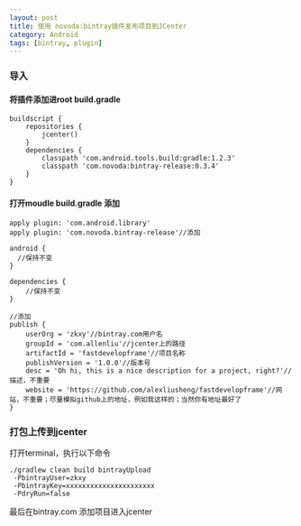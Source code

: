 ```yaml
---
layout: post
title: 使用 novoda:bintray插件发布项目到JCenter
category: Android
tags: [bintray, plugin]
---
```

### 导入
#### 将插件添加进root build.gradle
```
buildscript {
    repositories {
        jcenter()
    }
    dependencies {
        classpath 'com.android.tools.build:gradle:1.2.3'
        classpath 'com.novoda:bintray-release:0.3.4'
    }
}
```

#### 打开moudle build.gradle 添加
```
apply plugin: 'com.android.library'
apply plugin: 'com.novoda.bintray-release'//添加

android {
  //保持不变
}

dependencies {
    //保持不变
}

//添加
publish {
    userOrg = 'zkxy'//bintray.com用户名
    groupId = 'com.allenliu'//jcenter上的路径
    artifactId = 'fastdevelopframe'//项目名称
    publishVersion = '1.0.0'//版本号
    desc = 'Oh hi, this is a nice description for a project, right?'//描述，不重要
    website = 'https://github.com/alexliusheng/fastdevelopframe'//网站，不重要；尽量模拟github上的地址，例如我这样的；当然你有地址最好了
}
```
### 打包上传到jcenter

打开terminal，执行以下命令
``` 
./gradlew clean build bintrayUpload 
 -PbintrayUser=zkxy 
 -PbintrayKey=xxxxxxxxxxxxxxxxxxxxxx 
 -PdryRun=false
```

最后在bintray.com 添加项目进入jcenter

